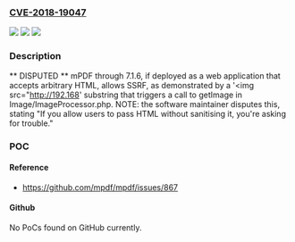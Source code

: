 ### [CVE-2018-19047](https://cve.mitre.org/cgi-bin/cvename.cgi?name=CVE-2018-19047)
![](https://img.shields.io/static/v1?label=Product&message=n%2Fa&color=blue)
![](https://img.shields.io/static/v1?label=Version&message=n%2Fa&color=blue)
![](https://img.shields.io/static/v1?label=Vulnerability&message=n%2Fa&color=brighgreen)

### Description

** DISPUTED ** mPDF through 7.1.6, if deployed as a web application that accepts arbitrary HTML, allows SSRF, as demonstrated by a '<img src="http://192.168' substring that triggers a call to getImage in Image/ImageProcessor.php. NOTE: the software maintainer disputes this, stating "If you allow users to pass HTML without sanitising it, you're asking for trouble."

### POC

#### Reference
- https://github.com/mpdf/mpdf/issues/867

#### Github
No PoCs found on GitHub currently.

